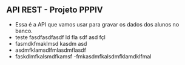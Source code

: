 ## API REST - Projeto PPPIV 

- Essa é a API que vamos usar para gravar os dados dos alunos no banco.
- teste fasdfasdfasdf ld fla sdf asd fçl
- fasmdkfmaklmsd kasdm asd
- asdmfklamsdlfmlasdmflasdf
- faskdlmfkalsmdfkamsf
-fmkasdmfkalsdmfklamdklfmal